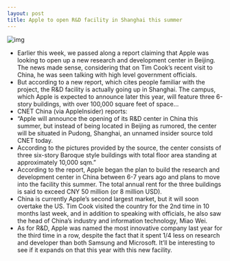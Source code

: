 ```yaml
---
layout: post
title: Apple to open R&D facility in Shanghai this summer
---
```

![img](http://media.idownloadblog.com/wp-content/uploads/2012/08/Apple-HR-recruiter-video-iPad-001.jpg)
* Earlier this week, we passed along a report claiming that Apple was looking to open up a new research and development center in Beijing. The news made sense, considering that on Tim Cook’s recent visit to China, he was seen talking with high level government officials.
* But according to a new report, which cites people familiar with the project, the R&D facility is actually going up in Shanghai. The campus, which Apple is expected to announce later this year, will feature three 6-story buildings, with over 100,000 square feet of space…
* CNET China (via AppleInsider) reports:
* “Apple will announce the opening of its R&D center in China this summer, but instead of being located in Beijing as rumored, the center will be situated in Pudong, Shanghai, an unnamed insider source told CNET today.
* According to the pictures provided by the source, the center consists of three six-story Baroque style buildings with total floor area standing at approximately 10,000 sqm.”
* According to the report, Apple began the plan to build the research and development center in China between 6-7 years ago and plans to move into the facility this summer. The total annual rent for the three buildings is said to exceed CNY 50 million (or 8 million USD).
* China is currently Apple’s second largest market, but it will soon overtake the US. Tim Cook visited the country for the 2nd time in 10 months last week, and in addition to speaking with officials, he also saw the head of China’s industry and information technology, Miao Wei.
* As for R&D, Apple was named the most innovative company last year for the third time in a row, despite the fact that it spent 1/4 less on research and developer than both Samsung and Microsoft. It’ll be interesting to see if it expands on that this year with this new facility.

